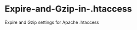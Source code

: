 Expire-and-Gzip-in-.htaccess
============================

Expire and Gzip settings for Apache .htaccess
